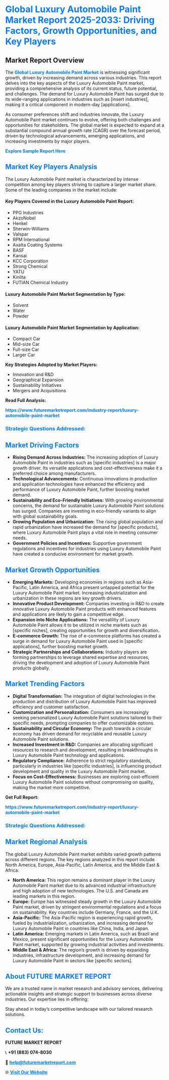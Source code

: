 <h1 style="color: #007BFF;">Global Luxury Automobile Paint Market Report 2025-2033: Driving Factors, Growth Opportunities, and Key Players</h1>

<section id="overview">
<h2>Market Report Overview</h2>
<p>The <a href="https://www.futuremarketreport.com/industry-report/luxury-automobile-paint-market" style="color: #007BFF; text-decoration: none;"><strong>Global Luxury Automobile Paint Market</strong></a> is witnessing significant growth, driven by increasing demand across various industries. This report delves into the key aspects of the Luxury Automobile Paint market, providing a comprehensive analysis of its current status, future potential, and challenges. The demand for Luxury Automobile Paint has surged due to its wide-ranging applications in industries such as [insert industries], making it a critical component in modern-day [applications].</p>
<p>As consumer preferences shift and industries innovate, the Luxury Automobile Paint market continues to evolve, offering both challenges and opportunities for stakeholders. The global market is expected to expand at a substantial compound annual growth rate (CAGR) over the forecast period, driven by technological advancements, emerging applications, and increasing investments by major players.</p>
</section>

<section id="overview">
<p><a href="https://www.futuremarketreport.com/request-sample/reportId=36436" style="color: #007BFF; text-decoration: none;"><strong>Explore Sample Report Here</strong></a></p>
</section>

<section id="key-players">
<h2 style="color: #007BFF;">Market Key Players Analysis</h2>
<p>The Luxury Automobile Paint market is characterized by intense competition among key players striving to capture a larger market share. Some of the leading companies in the market include:</p>
<h4>Key Players Covered in the Luxury Automobile Paint Report:</h4>
<ul><li>PPG Industries</li><li>AkzoNobel</li><li>Henkel</li><li>Sherwin-Williams</li><li>Valspar</li><li>RPM International</li><li>Axalta Coating Systems</li><li>BASF</li><li>Kansai</li><li>KCC Corporation</li><li>Strong Chemical</li><li>YATU</li><li>Kinlita</li><li>FUTIAN Chemical Industry</li></ul>
<h4>Luxury Automobile Paint Market Segmentation by Type:</h4>
<ul><li>Solvent</li><li>Water</li><li>Powder</li></ul>

<h4>Luxury Automobile Paint Market Segmentation by Application:</h4>
<ul><li>Compact Car</li><li>Mid-size Car</li><li>Full-size Car</li><li>Larger Car</li></ul>
<p><strong>Key Strategies Adopted by Market Players:</strong></p>
<ul>
<li>Innovation and R&D</li>
<li>Geographical Expansion</li>
<li>Sustainability Initiatives</li>
<li>Mergers and Acquisitions</li>
</ul>
</section>

<section>
<p><strong>Read Full Analysis: </strong></p><a href="https://www.futuremarketreport.com/industry-report/luxury-automobile-paint-market" style="color: #007BFF; text-decoration: none;"><strong>https://www.futuremarketreport.com/industry-report/luxury-automobile-paint-market</strong></a>
<h3 style="color: #007BFF;">Strategic Questions Addressed:</h3>
</section>

<section id="driving-factors">
<h2 style="color: #007BFF;">Market Driving Factors</h2>
<ul>
<li><strong>Rising Demand Across Industries:</strong> The increasing adoption of Luxury Automobile Paint in industries such as [specific industries] is a major growth driver. Its versatile applications and cost-effectiveness make it a preferred choice among manufacturers.</li>
<li><strong>Technological Advancements:</strong> Continuous innovations in production and application technologies have enhanced the efficiency and performance of Luxury Automobile Paint, further boosting market demand.</li>
<li><strong>Sustainability and Eco-Friendly Initiatives:</strong> With growing environmental concerns, the demand for sustainable Luxury Automobile Paint solutions has surged. Companies are investing in eco-friendly variants to align with global sustainability goals.</li>
<li><strong>Growing Population and Urbanization:</strong> The rising global population and rapid urbanization have increased the demand for [specific products], where Luxury Automobile Paint plays a vital role in meeting consumer needs.</li>
<li><strong>Government Policies and Incentives:</strong> Supportive government regulations and incentives for industries using Luxury Automobile Paint have created a conducive environment for market growth.</li>
</ul>
</section>

<section id="growth-opportunities">
<h2 style="color: #007BFF;">Market Growth Opportunities</h2>
<ul>
<li><strong>Emerging Markets:</strong> Developing economies in regions such as Asia-Pacific, Latin America, and Africa present untapped potential for the Luxury Automobile Paint market. Increasing industrialization and urbanization in these regions are key growth drivers.</li>
<li><strong>Innovative Product Development:</strong> Companies investing in R&D to create innovative Luxury Automobile Paint products with enhanced features and applications are likely to gain a competitive edge.</li>
<li><strong>Expansion into Niche Applications:</strong> The versatility of Luxury Automobile Paint allows it to be utilized in niche markets such as [specific niches], creating opportunities for growth and diversification.</li>
<li><strong>E-commerce Growth:</strong> The rise of e-commerce platforms has created a surge in demand for Luxury Automobile Paint used in [specific applications], further boosting market growth.</li>
<li><strong>Strategic Partnerships and Collaborations:</strong> Industry players are forming partnerships to leverage shared expertise and resources, driving the development and adoption of Luxury Automobile Paint products globally.</li>
</ul>
</section>

<section id="trending-factors">
<h2 style="color: #007BFF;">Market Trending Factors</h2>
<ul>
<li><strong>Digital Transformation:</strong> The integration of digital technologies in the production and distribution of Luxury Automobile Paint has improved efficiency and customer satisfaction.</li>
<li><strong>Customization and Personalization:</strong> Consumers are increasingly seeking personalized Luxury Automobile Paint solutions tailored to their specific needs, prompting companies to offer customizable options.</li>
<li><strong>Sustainability and Circular Economy:</strong> The push towards a circular economy has driven demand for recyclable and reusable Luxury Automobile Paint solutions.</li>
<li><strong>Increased Investment in R&D:</strong> Companies are allocating significant resources to research and development, resulting in breakthroughs in Luxury Automobile Paint technology and applications.</li>
<li><strong>Regulatory Compliance:</strong> Adherence to strict regulatory standards, particularly in industries like [specific industries], is influencing product development and quality in the Luxury Automobile Paint market.</li>
<li><strong>Focus on Cost-Effectiveness:</strong> Businesses are exploring cost-efficient Luxury Automobile Paint solutions without compromising on quality, making the market more competitive.</li>
</ul>
</section>

<section>
<p><strong>Get Full Report: </strong></p><a href="https://www.futuremarketreport.com/industry-report/luxury-automobile-paint-market" style="color: #007BFF; text-decoration: none;"><strong>https://www.futuremarketreport.com/industry-report/luxury-automobile-paint-market</strong></a>
<h3 style="color: #007BFF;">Strategic Questions Addressed:</h3>
</section>


<section id="regional-analysis">
<h2 style="color: #007BFF;">Market Regional Analysis</h2>
<p>The global Luxury Automobile Paint market exhibits varied growth patterns across different regions. The key regions analyzed in this report include North America, Europe, Asia-Pacific, Latin America, and the Middle East & Africa:</p>
<ul>
<li><strong>North America:</strong> This region remains a dominant player in the Luxury Automobile Paint market due to its advanced industrial infrastructure and high adoption of new technologies. The U.S. and Canada are leading markets in this region.</li>
<li><strong>Europe:</strong> Europe has witnessed steady growth in the Luxury Automobile Paint market, driven by stringent environmental regulations and a focus on sustainability. Key countries include Germany, France, and the U.K.</li>
<li><strong>Asia-Pacific:</strong> The Asia-Pacific region is experiencing rapid growth, fueled by industrialization, urbanization, and increasing demand for Luxury Automobile Paint in countries like China, India, and Japan.</li>
<li><strong>Latin America:</strong> Emerging markets in Latin America, such as Brazil and Mexico, present significant opportunities for the Luxury Automobile Paint market, supported by growing industrial activities and investments.</li>
<li><strong>Middle East & Africa:</strong> The region’s growth is driven by expanding industries, infrastructure development, and increasing demand for Luxury Automobile Paint in sectors like [specific sectors].</li>
</ul>
</section>

<footer>
<h2 style="color: #007BFF;">About FUTURE MARKET REPORT</h2>
<p>We are a trusted name in market research and advisory services, delivering actionable insights and strategic support to businesses across diverse industries. Our expertise lies in offering:</p>

<p>Stay ahead in today’s competitive landscape with our tailored research solutions.</p>

<h2 style="color: #007BFF;">Contact Us:</h2>
<p><strong>FUTURE MARKET REPORT</strong></p>
<p>📞 <strong>+91 (883) 074-8030</strong></p>
<p>📧 <strong><a href="mailto:help@futuremarketreport.com" style="color: #007BFF;">help@futuremarketreport.com</a></strong></p>
<p>🌐 <strong><a href="https://www.futuremarketreport.com/" style="color: #007BFF;">Visit Our Website</a></strong></p>
</footer>